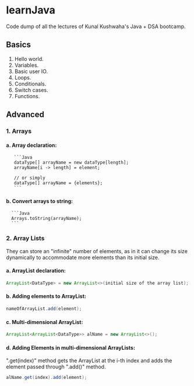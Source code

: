 # learnJava
Code dump of all the lectures of Kunal Kushwaha's Java + DSA bootcamp.

## Basics  
1. Hello world.
2. Variables.
3. Basic user IO.
4. Loops.
5. Conditionals.
6. Switch cases.
7. Functions.

## Advanced  
### 1. Arrays  
   #### a. Array declaration:
       ```Java
       dataType[] arrayName = new dataType[length];
       arrayName[i -> length] = element;

       // or simply
       dataType[] arrayName = {elements};    
       ```
   
   #### b. Convert arrays to string: 
      ```Java
      Arrays.toString(arrayName);
      ```  
### 2. Array Lists  
   They can store an "infinite" number of elements, as in it can change its size dynamically to accommodate more elements than its initial size.   
   #### a. ArrayList declaration:
   ```Java
   ArrayList<DataType> = new ArrayList<>(initial size of the array list);
   ```  
   #### b. Adding elements to ArrayList:
   ```Java
   nameOfArrayList.add(element);
   ```  
   #### c. Multi-dimensional ArrayList:  
   ```Java
   ArrayList<ArrayList<DataType>> alName = new ArrayList<>();
   ```  
  #### d. Adding Elements in multi-dimensional ArrayLists:  
".get(index)" method gets the ArrayList at the i-th index and adds the element passed through ".add()" method.
   ```Java
   alName.get(index).add(element);
   ```
